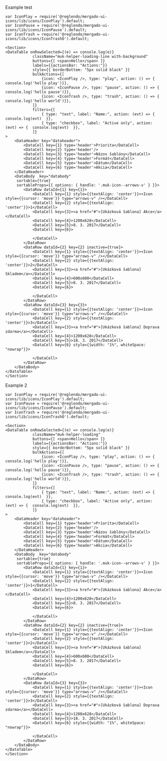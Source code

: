 Example test

    var IconPlay = require('@reglendo/mergado-ui-icons/lib/icons/IconPlay').default;
    var IconPause = require('@reglendo/mergado-ui-icons/lib/icons/IconPause').default;
    var IconTrash = require('@reglendo/mergado-ui-icons/lib/icons/IconTrashO').default;

    <Section>
    <DataTable onRowSelected={(e) => console.log(e)}
                className="muk-helper-loading-line with-background"
                buttons={[ <span>Hello</span> ]}
                labels={{actionsBar: "Actions:"}}
                style={{ borderBottom: "5px solid black" }}
                bulkActions={[
                    {icon: <IconPlay />, type: "play", action: () => { console.log('hello play')}},
                    {icon: <IconPause />, type: "pause", action: () => { console.log('hello pause')}},
                    {icon: <IconTrash />, type: "trash", action: () => { console.log('hello world')}},
                ]}
                filters={[
                    { type: "text", label: "Name:", action: (evt) => {  console.log(evt)  }},
                    { type: "checkbox", label: "Active only", action: (evt) => {  console.log(evt)  }},
                ]}
    >
        <DataHeader key="dataheader">
            <DataCell key={1} type='header'>Priorita</DataCell>
            <DataCell key={2} type='header'/>
            <DataCell key={3} type='header'>Názov šablóny</DataCell>
            <DataCell key={4} type='header'>Formát</DataCell>
            <DataCell key={5} type='header'>Dátum</DataCell>
            <DataCell key={6} type='header'>Akcia</DataCell>
        </DataHeader>
        <DataBody  key="databody"
         sortable={true}
         sortableProps={{ options: { handle: '.muk-icon--arrows-v' } }}>
            <DataRow dataId={1} key={1}>
                <DataCell key={1} style={{textAlign: 'center'}}><Icon style={{cursor: 'move'}} type="arrows-v" /></DataCell>
                <DataCell key={2} style={{textAlign: 'center'}}>1</DataCell>
                <DataCell key={3}><a href="#">[Ukázková šablona] Akce</a></DataCell>
                <DataCell key={4}>1200x628</DataCell>
                <DataCell key={5}>8. 3. 2017</DataCell>
                <DataCell key={6}>

                </DataCell>
            </DataRow>
            <DataRow dataId={2} key={2} inactive={true}>
                <DataCell key={1} style={{textAlign: 'center'}}><Icon style={{cursor: 'move'}} type="arrows-v" /></DataCell>
                <DataCell key={2} style={{textAlign: 'center'}}>2</DataCell>
                <DataCell key={3}><a href="#">[Ukázková šablona] Skladem</a></DataCell>
                <DataCell key={4}>600x600</DataCell>
                <DataCell key={5}>8. 3. 2017</DataCell>
                <DataCell key={6}>

                </DataCell>
            </DataRow>
            <DataRow dataId={3} key={3}>
                <DataCell key={1} style={{textAlign: 'center'}}><Icon style={{cursor: 'move'}} type="arrows-v" /></DataCell>
                <DataCell key={2} style={{textAlign: 'center'}}>3</DataCell>
                <DataCell key={3}><a href="#">[Ukázková šablona] Doprava zdarma</a></DataCell>
                <DataCell key={4}>1200x628</DataCell>
                <DataCell key={5}>18. 3. 2017</DataCell>
                <DataCell key={6} style={{width: "1%", whiteSpace: "nowrap"}}>

                </DataCell>
            </DataRow>
        </DataBody>
    </DataTable>
    </Section>



Example 2

    var IconPlay = require('@reglendo/mergado-ui-icons/lib/icons/IconPlay').default;
    var IconPause = require('@reglendo/mergado-ui-icons/lib/icons/IconPause').default;
    var IconTrash = require('@reglendo/mergado-ui-icons/lib/icons/IconTrashO').default;

    <Section>
    <DataTable onRowSelected={(e) => console.log(e)}
                className="muk-helper-loading"
                buttons={[ <span>Hello</span> ]}
                labels={{actionsBar: "Actions:"}}
                style={{ borderBottom: "5px solid black" }}
                bulkActions={[
                    {icon: <IconPlay />, type: "play", action: () => { console.log('hello play')}},
                    {icon: <IconPause />, type: "pause", action: () => { console.log('hello pause')}},
                    {icon: <IconTrash />, type: "trash", action: () => { console.log('hello world')}},
                ]}
                filters={[
                    { type: "text", label: "Name:", action: (evt) => {  console.log(evt)  }},
                    { type: "checkbox", label: "Active only", action: (evt) => {  console.log(evt)  }},
                ]}
    >
        <DataHeader key="dataheader">
            <DataCell key={1} type='header'>Priorita</DataCell>
            <DataCell key={2} type='header'/>
            <DataCell key={3} type='header'>Názov šablóny</DataCell>
            <DataCell key={4} type='header'>Formát</DataCell>
            <DataCell key={5} type='header'>Dátum</DataCell>
            <DataCell key={6} type='header'>Akcia</DataCell>
        </DataHeader>
        <DataBody  key="databody"
         sortable={true}
         sortableProps={{ options: { handle: '.muk-icon--arrows-v' } }}>
            <DataRow dataId={1} key={1}>
                <DataCell key={1} style={{textAlign: 'center'}}><Icon style={{cursor: 'move'}} type="arrows-v" /></DataCell>
                <DataCell key={2} style={{textAlign: 'center'}}>1</DataCell>
                <DataCell key={3}><a href="#">[Ukázková šablona] Akce</a></DataCell>
                <DataCell key={4}>1200x628</DataCell>
                <DataCell key={5}>8. 3. 2017</DataCell>
                <DataCell key={6}>

                </DataCell>
            </DataRow>
            <DataRow dataId={2} key={2} inactive={true}>
                <DataCell key={1} style={{textAlign: 'center'}}><Icon style={{cursor: 'move'}} type="arrows-v" /></DataCell>
                <DataCell key={2} style={{textAlign: 'center'}}>2</DataCell>
                <DataCell key={3}><a href="#">[Ukázková šablona] Skladem</a></DataCell>
                <DataCell key={4}>600x600</DataCell>
                <DataCell key={5}>8. 3. 2017</DataCell>
                <DataCell key={6}>

                </DataCell>
            </DataRow>
            <DataRow dataId={3} key={3}>
                <DataCell key={1} style={{textAlign: 'center'}}><Icon style={{cursor: 'move'}} type="arrows-v" /></DataCell>
                <DataCell key={2} style={{textAlign: 'center'}}>3</DataCell>
                <DataCell key={3}><a href="#">[Ukázková šablona] Doprava zdarma</a></DataCell>
                <DataCell key={4}>1200x628</DataCell>
                <DataCell key={5}>18. 3. 2017</DataCell>
                <DataCell key={6} style={{width: "1%", whiteSpace: "nowrap"}}>

                </DataCell>
            </DataRow>
        </DataBody>
    </DataTable>
    </Section>

